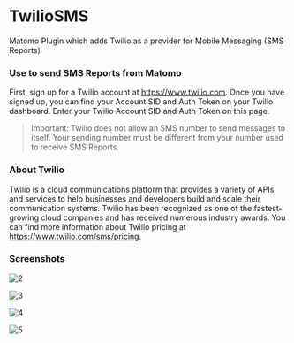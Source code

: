 # TwilioSMS
Matomo Plugin which adds Twilio as a provider for Mobile Messaging (SMS Reports)
### Use  to send SMS Reports from Matomo
First, sign up for a Twilio account at https://www.twilio.com.
Once you have signed up, you can find your Account SID and Auth Token on your Twilio dashboard.
Enter your Twilio Account SID and Auth Token on this page.

>Important: Twilio does not allow an SMS number to send messages to itself. Your sending number must be different from your number used to receive SMS Reports.
### About Twilio
Twilio is a cloud communications platform that provides a variety of APIs and services to help businesses and developers build and scale their communication systems. Twilio has been recognized as one of the fastest-growing cloud companies and has received numerous industry awards.
You can find more information about Twilio pricing at https://www.twilio.com/sms/pricing.
### Screenshots
![2](https://user-images.githubusercontent.com/20234985/230870280-ea015b28-a10b-47cb-acf3-86b2e9e193fa.png)

![3](https://user-images.githubusercontent.com/20234985/230870285-d8945548-e24f-4d7a-908f-5aa32cca2bca.png)

![4](https://user-images.githubusercontent.com/20234985/230870286-b93ce90b-8100-45a9-bfc1-95aae9b45175.png)

![5](https://user-images.githubusercontent.com/20234985/230870288-3090f71b-1f25-426f-a61e-1ae36b6bd178.png)
